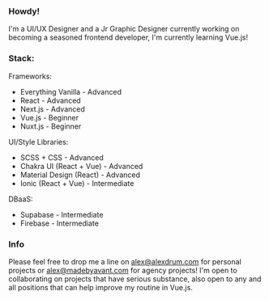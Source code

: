 ### Howdy! 

I'm a UI/UX Designer and a Jr Graphic Designer currently working on becoming a seasoned frontend developer, I'm currently learning Vue.js!

### Stack:

Frameworks:
- Everything Vanilla - Advanced
- React - Advanced
- Next.js - Advanced
- Vue.js - Beginner
- Nuxt.js - Beginner

UI/Style Libraries:
- SCSS + CSS - Advanced
- Chakra UI (React + Vue) - Advanced
- Material Design (React) - Advanced
- Ionic (React + Vue) - Intermediate

DBaaS:
- Supabase - Intermediate
- Firebase - Intermediate

### Info

Please feel free to drop me a line on alex@alexdrum.com for personal projects or alex@madebyavant.com for agency projects! I'm open to collaborating on projects that have serious substance, also open to any and all positions that can help improve my routine in Vue.js.
